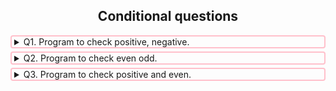 <h2 style="text-align:center">Conditional questions</h2>
<details>
<summary style="border:2px solid pink; padding-left:4px; border-radius:4px;">
Q1. Program to check positive, negative.
</summary>
Write a program to check the number is Positive, Negative or Zero. Take number from user as an input.
</details>
<details>
<summary style="margin-top:5px;border:2px solid pink; padding-left:4px; border-radius:4px" >
Q2. Program to check even odd.
</summary>
Write a program to check the number is even or odd. Take number from user as an input.
</details>
<details>
<summary style="margin-top:5px;border:2px solid pink; padding-left:4px; border-radius:4px" >
Q3. Program to check positive and even.
</summary>
Write a program to check the number is positive and even. Take number from user as an input.
</details>
